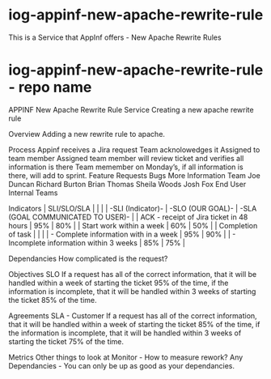 # iog-appinf-new-apache-rewrite-rule
This is a Service that AppInf offers - New Apache Rewrite Rules


iog-appinf-new-apache-rewrite-rule - repo name
============================

APPINF New Apache Rewrite Rule Service
Creating a new apache rewrite rule

Overview
Adding a new rewrite rule to apache.

Process
Appinf receives a Jira request
Team acknolowedges it
Assigned to team member
Assigned team member will review ticket and verifies all information is there
Team memember on Monday’s, if all information is there, will add to sprint.
Feature Requests
Bugs
More Information
Team
Joe Duncan
Richard Burton
Brian Thomas
Sheila Woods
Josh Fox
End User
Internal Teams

Indicators
| SLI/SLO/SLA | | |
| -SLI (Indicator)- | -SLO (OUR GOAL)- | -SLA (GOAL COMMUNICATED TO USER)- |
| ACK - receipt of Jira ticket in 48 hours | 95% | 80% |
| Start work within a week | 60% | 50% |
| Completion of task | | |
| - Complete information with in a week | 95% | 90% |
| - Incomplete information within 3 weeks | 85% | 75% |

Dependancies
How complicated is the request?

Objectives
SLO
If a request has all of the correct information, that it will be handled within a week of starting the ticket 95% of the time, if the information is incomplete, that it will be handled within 3 weeks of starting the ticket 85% of the time.

Agreements
SLA - Customer
If a request has all of the correct information, that it will be handled within a week of starting the ticket 85% of the time, if the information is incomplete, that it will be handled within 3 weeks of starting the ticket 75% of the time.

Metrics
Other things to look at
Monitor - How to measure rework?
Any Dependancies - You can only be up as good as your dependancies.
